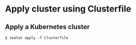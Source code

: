 # Apply cluster using Clusterfile

## Apply a Kubernetes cluster

```shell
$ sealos apply -f Clusterfile
```
